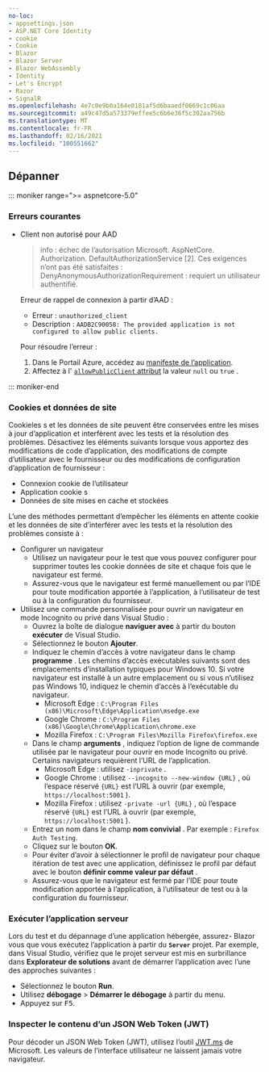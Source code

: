 ```yaml
---
no-loc:
- appsettings.json
- ASP.NET Core Identity
- cookie
- Cookie
- Blazor
- Blazor Server
- Blazor WebAssembly
- Identity
- Let's Encrypt
- Razor
- SignalR
ms.openlocfilehash: 4e7c0e9b0a164e0181af5d6baaedf0669c1c06aa
ms.sourcegitcommit: a49c47d5a573379effee5c6b6e36f5c302aa756b
ms.translationtype: MT
ms.contentlocale: fr-FR
ms.lasthandoff: 02/16/2021
ms.locfileid: "100551662"
---
```

## <a name="troubleshoot"></a>Dépanner

::: moniker range=">= aspnetcore-5.0"

### <a name="common-errors"></a>Erreurs courantes

* Client non autorisé pour AAD

  > info : échec de l’autorisation Microsoft. AspNetCore. Authorization. DefaultAuthorizationService [2]. Ces exigences n’ont pas été satisfaites : DenyAnonymousAuthorizationRequirement : requiert un utilisateur authentifié.

  Erreur de rappel de connexion à partir d’AAD :

  * Erreur : `unauthorized_client`
  * Description : `AADB2C90058: The provided application is not configured to allow public clients.`

  Pour résoudre l’erreur :

  1. Dans le Portail Azure, accédez au [manifeste de l’application](/azure/active-directory/develop/reference-app-manifest).
  1. Affectez à l' [ `allowPublicClient` attribut](/azure/active-directory/develop/reference-app-manifest#allowpublicclient-attribute) la valeur `null` ou `true` .

::: moniker-end

### <a name="cookies-and-site-data"></a>Cookies et données de site

Cookieles s et les données de site peuvent être conservées entre les mises à jour d’application et interfèrent avec les tests et la résolution des problèmes. Désactivez les éléments suivants lorsque vous apportez des modifications de code d’application, des modifications de compte d’utilisateur avec le fournisseur ou des modifications de configuration d’application de fournisseur :

* Connexion cookie de l’utilisateur
* Application cookie s
* Données de site mises en cache et stockées

L’une des méthodes permettant d’empêcher les éléments en attente cookie et les données de site d’interférer avec les tests et la résolution des problèmes consiste à :

* Configurer un navigateur
  * Utilisez un navigateur pour le test que vous pouvez configurer pour supprimer toutes les cookie données de site et chaque fois que le navigateur est fermé.
  * Assurez-vous que le navigateur est fermé manuellement ou par l’IDE pour toute modification apportée à l’application, à l’utilisateur de test ou à la configuration du fournisseur.
* Utilisez une commande personnalisée pour ouvrir un navigateur en mode Incognito ou privé dans Visual Studio :
  * Ouvrez la boîte de dialogue **naviguer avec** à partir du bouton **exécuter** de Visual Studio.
  * Sélectionnez le bouton **Ajouter**.
  * Indiquez le chemin d’accès à votre navigateur dans le champ **programme** . Les chemins d’accès exécutables suivants sont des emplacements d’installation typiques pour Windows 10. Si votre navigateur est installé à un autre emplacement ou si vous n’utilisez pas Windows 10, indiquez le chemin d’accès à l’exécutable du navigateur.
    * Microsoft Edge : `C:\Program Files (x86)\Microsoft\Edge\Application\msedge.exe`
    * Google Chrome : `C:\Program Files (x86)\Google\Chrome\Application\chrome.exe`
    * Mozilla Firefox : `C:\Program Files\Mozilla Firefox\firefox.exe`
  * Dans le champ **arguments** , indiquez l’option de ligne de commande utilisée par le navigateur pour ouvrir en mode Incognito ou privé. Certains navigateurs requièrent l’URL de l’application.
    * Microsoft Edge : utilisez `-inprivate` .
    * Google Chrome : utilisez `--incognito --new-window {URL}` , où l’espace réservé `{URL}` est l’URL à ouvrir (par exemple, `https://localhost:5001` ).
    * Mozilla Firefox : utilisez `-private -url {URL}` , où l’espace réservé `{URL}` est l’URL à ouvrir (par exemple, `https://localhost:5001` ).
  * Entrez un nom dans le champ **nom convivial** . Par exemple : `Firefox Auth Testing`.
  * Cliquez sur le bouton **OK**.
  * Pour éviter d’avoir à sélectionner le profil de navigateur pour chaque itération de test avec une application, définissez le profil par défaut avec le bouton **définir comme valeur par défaut** .
  * Assurez-vous que le navigateur est fermé par l’IDE pour toute modification apportée à l’application, à l’utilisateur de test ou à la configuration du fournisseur.

### <a name="run-the-server-app"></a>Exécuter l’application serveur

Lors du test et du dépannage d’une application hébergée, assurez- Blazor vous que vous exécutez l’application à partir du **`Server`** projet. Par exemple, dans Visual Studio, vérifiez que le projet serveur est mis en surbrillance dans **Explorateur de solutions** avant de démarrer l’application avec l’une des approches suivantes :

* Sélectionnez le bouton **Run**.
* Utilisez **débogage**  >  **Démarrer le débogage** à partir du menu.
* Appuyez sur <kbd>F5</kbd>.

### <a name="inspect-the-content-of-a-json-web-token-jwt"></a>Inspecter le contenu d’un JSON Web Token (JWT)

Pour décoder un JSON Web Token (JWT), utilisez l’outil [JWT.ms](https://jwt.ms/) de Microsoft. Les valeurs de l’interface utilisateur ne laissent jamais votre navigateur.
